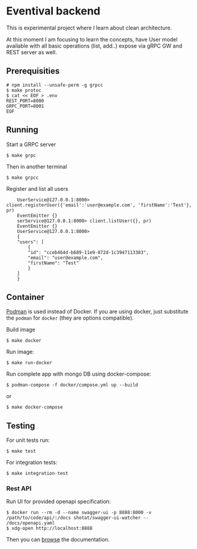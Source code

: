 # Eventival backend

This is experimental project where I learn about clean architecture.

At this moment I am focusing to learn the concepts, have User model available with all basic operations (list, add..) expose via gRPC GW and REST server as well.

## Prerequisities

```
# npm install --unsafe-perm -g grpcc
$ make protoc
$ cat << EOF > .env
REST_PORT=8000 
GRPC_PORT=8001
EOF
```


## Running

Start a GRPC server

`$ make grpc` 

Then in another terminal

`$ make grpcc`

Register and list all users

```
    UserService@127.0.0.1:8000> client.registerUser({'email':'user@example.com', 'firstName':'Test'}, pr)
    EventEmitter {}
    serService@127.0.0.1:8000> client.listUser({}, pr)
    EventEmitter {}
    UserService@127.0.0.1:8000> 
    {
    "users": [
        {
        "id": "cceb464d-b689-11e9-872d-1c3947113383",
        "email": "user@example.com",
        "firstName": "Test"
        }
    ]
    }
```

## Container

[Podman](https://podman.io/getting-started/installation) is used instead of Docker. If you are using docker, just substitute the `podman` for `docker` (they are options compatible).

Build image

`$ make docker`

Run image:

`$ make run-docker`

Run complete app with mongo DB using docker-compose:


`$ podman-compose -f docker/compose.yml up --build`

or

`$ make docker-compose`


## Testing

For unit tests run:

    $ make test

For integration tests:

    $ make integration-test


### Rest API

Run UI for provided openapi specification:

    $ docker run --rm -d --name swagger-ui -p 8888:8000 -v /path/to/code/api/:/docs shotat/swagger-ui-watcher -- /docs/openapi.yaml
    $ xdg-open http://localhost:8888

Then you can [browse](http://localhost:8888) the documentation.

